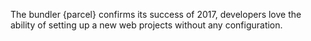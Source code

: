 The bundler {parcel} confirms its success of 2017, developers love the ability of setting up a new web projects without any configuration.
